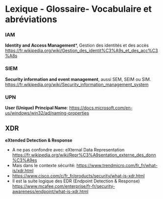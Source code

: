 # Lexique - Glossaire- Vocabulaire et abréviations

### IAM
**Identity and Access Management***, Gestion des identités et des accès https://fr.wikipedia.org/wiki/Gestion_des_identit%C3%A9s_et_des_acc%C3%A8s
### SIEM 
**Security information and event management**, aussi SEM, SEIM ou SIM. https://fr.wikipedia.org/wiki/Security_information_management_system
### UPN
**User (Unique) Principal Name**: https://docs.microsoft.com/en-us/windows/win32/ad/naming-properties
## XDR
**eXtended Detection & Response** 
  * A ne pas confondre avec: eXternal Data Representation https://fr.wikipedia.org/wiki/Repr%C3%A9sentation_externe_des_donn%C3%A9es
  * Mais dans le contexte sécurité: https://www.trendmicro.com/fr_fr/what-is/xdr.html
  * https://www.cisco.com/c/fr_fr/products/security/what-is-xdr.html
  * Il est la suite logique des EDR (Endpoint Detection & Response) https://www.mcafee.com/enterprise/fr-fr/security-awareness/endpoint/what-is-xdr.html
  
